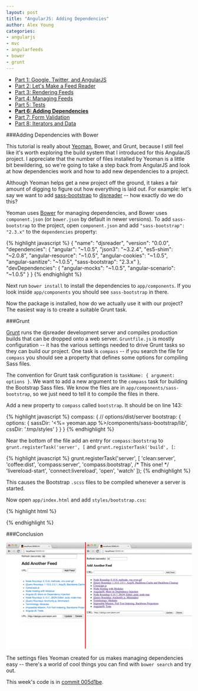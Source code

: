```yaml
---
layout: post
title: "AngularJS: Adding Dependencies"
author: Alex Young
categories: 
- angularjs
- mvc
- angularfeeds
- bower
- grunt
---
```


<ul class="parts">
  <li><a href="http://dailyjs.com/2013/04/11/angularjs-1/">Part 1: Google, Twitter, and AngularJS</a></li>
  <li><a href="http://dailyjs.com/2013/04/18/angularjs-2/">Part 2: Let's Make a Feed Reader</a></li>
  <li><a href="http://dailyjs.com/2013/04/25/angularjs-3/">Part 3: Rendering Feeds</a></li>
  <li><a href="http://dailyjs.com/2013/05/09/angularjs-4/">Part 4: Managing Feeds</a></li>
  <li><a href="http://dailyjs.com/2013/05/16/angularjs-5/">Part 5: Tests</a></li>
  <li><a href="http://dailyjs.com/2013/05/30/angularjs-6/"><strong>Part 6: Adding Dependencies</strong></a></li>
  <li><a href="http://dailyjs.com/2013/06/06/angularjs-7/">Part 7: Form Validation</a></li>
  <li><a href="http://dailyjs.com/2013/06/13/angularjs-8/">Part 8: Iterators and Data</a></li>
</ul>

###Adding Dependencies with Bower

This tutorial is really about [Yeoman](http://yeoman.io/), Bower, and Grunt, because I still feel like it's worth exploring the build system that I introduced for this AngularJS project.  I appreciate that the number of files installed by Yeoman is a little bit bewildering, so we're going to take a step back from AngularJS and look at how dependencies work and how to add new dependencies to a project.

Although Yeoman helps get a new project off the ground, it takes a fair amount of digging to figure out how everything is laid out.  For example: let's say we want to add [sass-bootstrap](https://github.com/jlong/sass-twitter-bootstrap.git) to [djsreader](https://github.com/alexyoung/djsreader) -- how exactly do we do this?

Yeoman uses [Bower](http://bower.io/) for managing dependencies, and Bower uses `component.json` (or `bower.json` by default in newer versions).  To add `sass-bootstrap` to the project, open `component.json` and add `"sass-bootstrap": "2.3.x"` to the `dependencies` property:

{% highlight javascript %}
{
  "name": "djsreader",
  "version": "0.0.0",
  "dependencies": {
    "angular": "~1.0.5",
    "json3": "~3.2.4",
    "es5-shim": "~2.0.8",
    "angular-resource": "~1.0.5",
    "angular-cookies": "~1.0.5",
    "angular-sanitize": "~1.0.5",
    "sass-bootstrap": "2.3.x"
  },
  "devDependencies": {
    "angular-mocks": "~1.0.5",
    "angular-scenario": "~1.0.5"
  }
}
{% endhighlight %}

Next run `bower install` to install the dependencies to `app/components`.  If you look inside `app/components` you should see `sass-bootstrap` in there.

Now the package is installed, how do we actually use it with our project?  The easiest way is to create a suitable Grunt task.

###Grunt

[Grunt](http://gruntjs.com/) runs the djsreader development server and compiles production builds that can be dropped onto a web server.  `Gruntfile.js` is mostly configuration -- it has the various settings needed to drive Grunt tasks so they can build our project.  One task is `compass` -- if you search the file for `compass` you should see a property that defines some options for compiling Sass files.

The convention for Grunt task configuration is `taskName: { argument: options }`.  We want to add a new argument to the `compass` task for building the Bootstrap Sass files.  We know the files are in `app/components/sass-bootstrap`, so we just need to tell it to compile the files in there.

Add a new property to `compass` called `bootstrap`.  It should be on line 143:

{% highlight javascript %}
compass: {
  // options/dist/server
  bootstrap: {
    options: {
      sassDir: '<%= yeoman.app %>/components/sass-bootstrap/lib',
      cssDir: '.tmp/styles'
    }
  }
}
{% endhighlight %}

Near the bottom of the file add an entry for `compass:bootstrap` to `grunt.registerTask('server', [` and `grunt.registerTask('build', [`:

{% highlight javascript %}
grunt.registerTask('server', [
  'clean:server',
  'coffee:dist',
  'compass:server',
  'compass:bootstrap', /* This one! */
  'livereload-start',
  'connect:livereload',
  'open',
  'watch'
]);
{% endhighlight %}

This causes the Bootstrap `.scss` files to be compiled whenever a server is started.

Now open `app/index.html` and add `styles/bootstrap.css`:

{% highlight html %}
<link rel="stylesheet" href="styles/bootstrap.css">
<link rel="stylesheet" href="styles/main.css">
{% endhighlight %}

###Conclusion

![Angular/Bootstrap](/images/posts/angularboot.png)

The settings files Yeoman created for us makes managing dependencies easy -- there's a world of cool things you can find with `bower search` and try out.

This week's code is in [commit 005d1be](https://github.com/alexyoung/djsreader/tree/005d1be3ec20100ac5044cb2e05489c8a7b5fa8d).
